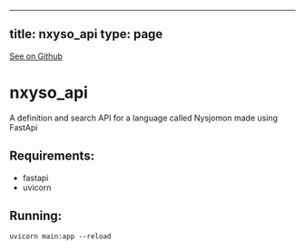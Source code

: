 
---
title: nxyso_api
type: page
---

[See on Github](https://github.com/jakeroggenbuck/nxyso_api/)

# nxyso_api
A definition and search API for a language called Nysjomon made using FastApi

## Requirements: 
- fastapi
- uvicorn

## Running:
`uvicorn main:app --reload`
